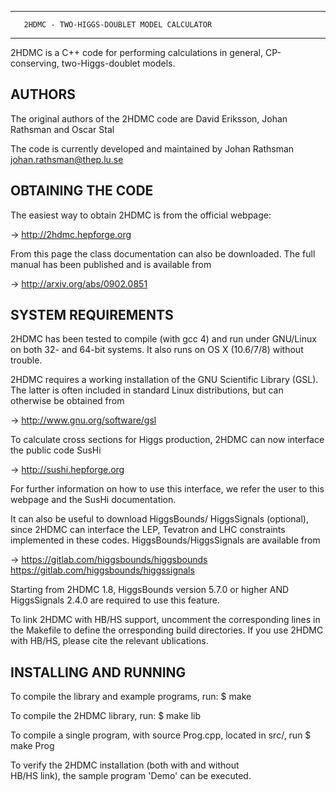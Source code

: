 -------------------------------------------------------
       2HDMC - TWO-HIGGS-DOUBLET MODEL CALCULATOR
 -------------------------------------------------------

  2HDMC is a C++ code for performing calculations in 
  general, CP-conserving, two-Higgs-doublet models.        
	

  AUTHORS
 -------------------------------------------------------
  The original authors of the 2HDMC code are 
  David Eriksson, Johan Rathsman and Oscar Stal

  The code is currently developed and maintained by
  Johan Rathsman    <johan.rathsman@thep.lu.se>


  OBTAINING THE CODE
 -------------------------------------------------------
  The easiest way to obtain 2HDMC is from the 
  official webpage: 

  ->  http://2hdmc.hepforge.org

  From this page the class documentation can also be 
  downloaded. The full manual has been published and
  is available from
  
  ->  http://arxiv.org/abs/0902.0851
  
 
  SYSTEM REQUIREMENTS
 -------------------------------------------------------
  2HDMC has been tested to compile (with gcc 4) and run 
  under GNU/Linux on both 32- and 64-bit systems. It 
  also runs on OS X (10.6/7/8) without trouble.

  2HDMC requires a working installation of the GNU 
  Scientific Library (GSL). The latter is often included
  in standard Linux distributions, but can otherwise be 
  obtained from

  ->  http://www.gnu.org/software/gsl

  To calculate cross sections for Higgs production,
  2HDMC can now interface the public code SusHi

  -> http://sushi.hepforge.org

  For further information on how to use this interface,
  we refer the user to this webpage and the SusHi
  documentation.

  It can also be useful to download HiggsBounds/
  HiggsSignals (optional), since 2HDMC can interface the 
  LEP, Tevatron and LHC constraints implemented in these
  codes. HiggsBounds/HiggsSignals are available from

  -> https://gitlab.com/higgsbounds/higgsbounds
     https://gitlab.com/higgsbounds/higgssignals
	
  Starting from 2HDMC 1.8, HiggsBounds version 5.7.0 or
  higher AND HiggsSignals 2.4.0 are required to use this
  feature.

  To link 2HDMC with HB/HS support, uncomment the corresponding
  lines in the Makefile to define the orresponding build 
  directories. If you use 2HDMC with HB/HS, please cite the 
  relevant ublications.

  INSTALLING AND RUNNING
 -------------------------------------------------------
  To compile the library and example programs, run:
  $ make

  To compile the 2HDMC library, run:
  $ make lib

  To compile a single program, with source Prog.cpp, 
  located in src/, run
  $ make Prog

  To verify the 2HDMC installation (both with and without  
  HB/HS link), the sample program 'Demo' can be executed.
